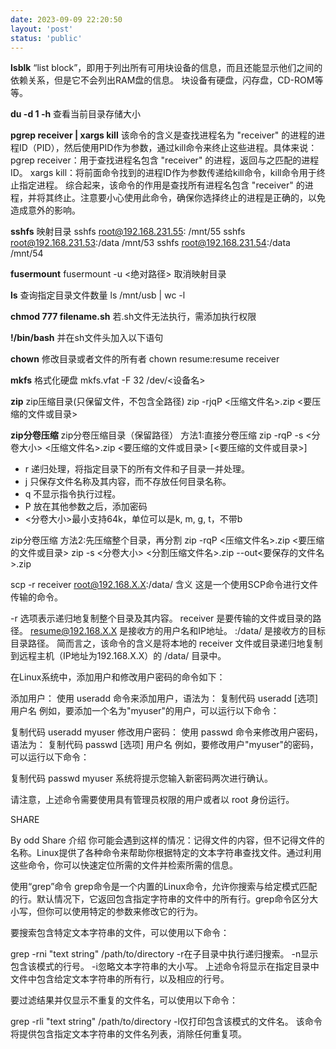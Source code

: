 ```yaml
---
date: 2023-09-09 22:20:50
layout: 'post'
status: 'public'
---
```


**lsblk**
“list block”，即用于列出所有可用块设备的信息，而且还能显示他们之间的依赖关系，但是它不会列出RAM盘的信息。 块设备有硬盘，闪存盘，CD-ROM等等。

**du -d 1 -h**
 查看当前目录存储大小

**pgrep receiver | xargs kill** 
该命令的含义是查找进程名为 "receiver" 的进程的进程ID（PID），然后使用PID作为参数，通过kill命令来终止这些进程。具体来说：
pgrep receiver：用于查找进程名包含 "receiver" 的进程，返回与之匹配的进程ID。
xargs kill：将前面命令找到的进程ID作为参数传递给kill命令，kill命令用于终止指定进程。
综合起来，该命令的作用是查找所有进程名包含 "receiver" 的进程，并将其终止。注意要小心使用此命令，确保你选择终止的进程是正确的，以免造成意外的影响。


**sshfs**
映射目录
sshfs root@192.168.231.55: /mnt/55
sshfs root@192.168.231.53:/data /mnt/53
sshfs root@192.168.231.54:/data /mnt/54

**fusermount**
fusermount -u <绝对路径>
取消映射目录


**ls**
查询指定目录文件数量
ls /mnt/usb | wc -l


**chmod 777 filename.sh**
若.sh文件无法执行，需添加执行权限

**!/bin/bash**
并在sh文件头加入以下语句


**chown**
修改目录或者文件的所有者
chown resume:resume receiver

**mkfs**
格式化硬盘
mkfs.vfat -F 32 /dev/<设备名>

**zip**
zip压缩目录(只保留文件，不包含全路径)
zip -rjqP <PASSWORD> <压缩文件名>.zip <要压缩的文件或目录>

**zip分卷压缩**
zip分卷压缩目录（保留路径） 方法1:直接分卷压缩
zip -rqP <PASSWORD> -s <分卷大小> <压缩文件名>.zip <要压缩的文件或目录> [<要压缩的文件或目录>]
- r 递归处理，将指定目录下的所有文件和子目录一并处理。
- j 只保存文件名称及其内容，而不存放任何目录名称。
- q 不显示指令执行过程。
- P 放在其他参数之后，添加密码
- <分卷大小>最小支持64k，单位可以是k, m, g, t，不带b

zip分卷压缩 方法2:先压缩整个目录，再分割
zip -rqP <PASSWORD> <压缩文件名>.zip <要压缩的文件或目录>
zip -s <分卷大小> <分割压缩文件名>.zip --out<要保存的文件名>.zip

scp -r receiver root@192.168.X.X:/data/ 含义
这是一个使用SCP命令进行文件传输的命令。

-r 选项表示递归地复制整个目录及其内容。
receiver 是要传输的文件或目录的路径。
resume@192.168.X.X 是接收方的用户名和IP地址。
:/data/ 是接收方的目标目录路径。
简而言之，该命令的含义是将本地的 receiver 文件或目录递归地复制到远程主机（IP地址为192.168.X.X）的 /data/ 目录中。

在Linux系统中，添加用户和修改用户密码的命令如下：

添加用户：
使用 useradd 命令来添加用户，语法为：
复制代码
   useradd [选项] 用户名
例如，要添加一个名为"myuser"的用户，可以运行以下命令：

复制代码
   useradd myuser
修改用户密码：
使用 passwd 命令来修改用户密码，语法为：
复制代码
   passwd [选项] 用户名
例如，要修改用户"myuser"的密码，可以运行以下命令：

复制代码
   passwd myuser
系统将提示您输入新密码两次进行确认。

请注意，上述命令需要使用具有管理员权限的用户或者以 root 身份运行。


SHARE

By
odd
Share
介绍
你可能会遇到这样的情况：记得文件的内容，但不记得文件的名称。Linux提供了各种命令来帮助你根据特定的文本字符串查找文件。通过利用这些命令，你可以快速定位所需的文件并检索所需的信息。

使用“grep”命令
grep命令是一个内置的Linux命令，允许你搜索与给定模式匹配的行。默认情况下，它返回包含指定字符串的文件中的所有行。grep命令区分大小写，但你可以使用特定的参数来修改它的行为。

要搜索包含特定文本字符串的文件，可以使用以下命令：

grep -rni "text string" /path/to/directory
-r在子目录中执行递归搜索。
-n显示包含该模式的行号。
-i忽略文本字符串的大小写。
上述命令将显示在指定目录中文件中包含给定文本字符串的所有行，以及相应的行号。

要过滤结果并仅显示不重复的文件名，可以使用以下命令：

grep -rli "text string" /path/to/directory
-l仅打印包含该模式的文件名。
该命令将提供包含指定文本字符串的文件名列表，消除任何重复项。